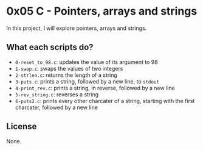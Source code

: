 # 0x05 C - Pointers, arrays and strings

In this project, I will explore pointers, arrays and strings.

## What each scripts do?

* `0-reset_to_98.c`: updates the value of its argument to 98
* `1-swap.c`: swaps the values of two integers
* `2-strlen.c`: returns the length of a string
* `3-puts.c`: prints a string, followed by a new line, to `stdout`
* `4-print_rev.c`: prints a string, in reverse, followed by a new line
* `5-rev_string.c`: reverses a string
* `6-puts2.c`: prints every other charcater of a string, starting with the first charcater,  followed by a new line
## License

None.
